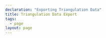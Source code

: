 ```yaml
---
declaration: "Exporting Triangulation Data"
title: Triangulation Data Export
tags:
  - page
layout: page
---
```

